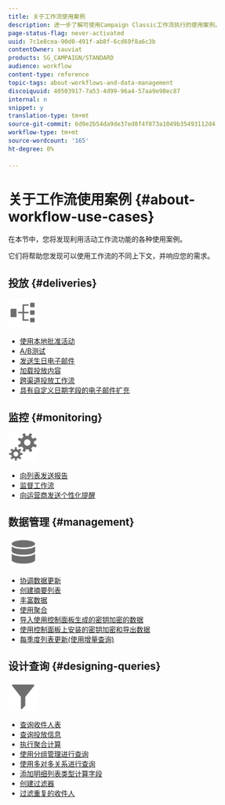 ```yaml
---
title: 关于工作流使用案例
description: 进一步了解可使用Campaign Classic工作流执行的使用案例。
page-status-flag: never-activated
uuid: 7c1e8cea-90d0-491f-ab8f-6cd69f8a6c3b
contentOwner: sauviat
products: SG_CAMPAIGN/STANDARD
audience: workflow
content-type: reference
topic-tags: about-workflows-and-data-management
discoiquuid: 40503917-7a53-4d99-96a4-57aa9e98ec87
internal: n
snippet: y
translation-type: tm+mt
source-git-commit: 6d9e2b54da9de37ed8f4f873a1049b35493112d4
workflow-type: tm+mt
source-wordcount: '165'
ht-degree: 0%

---
```



# 关于工作流使用案例 {#about-workflow-use-cases}

在本节中，您将发现利用活动工作流功能的各种使用案例。

它们将帮助您发现可以使用工作流的不同上下文，并响应您的需求。

## 投放 {#deliveries}

<img src="assets/do-not-localize/icon_workflows.svg" width="60px">

* [使用本地批准活动](../../workflow/using/using-the-local-approval-activity.md)
* [A/B测试](../../workflow/using/a-b-testing.md)
* [发送生日电子邮件](../../workflow/using/sending-a-birthday-email.md)
* [加载投放内容](../../workflow/using/loading-delivery-content.md)
* [跨渠道投放工作流](../../workflow/using/cross-channel-delivery-workflow.md)
* [具有自定义日期字段的电子邮件扩充](../../workflow/using/email-enrichment-with-custom-date-fields.md)

## 监控 {#monitoring}

<img src="assets/do-not-localize/icon_monitoring.svg" width="60px">

* [向列表发送报告](../../workflow/using/sending-a-report-to-a-list.md)
* [监督工作流](../../workflow/using/supervising-workflows.md)
* [向运营商发送个性化提醒](../../workflow/using/sending-personalized-alerts-to-operators.md)

## 数据管理 {#management}

<img src="assets/do-not-localize/icon_manage.svg" width="60px">

* [协调数据更新](../../workflow/using/coordinating-data-updates.md)
* [创建摘要列表](../../workflow/using/creating-a-summary-list.md)
* [丰富数据](../../workflow/using/enriching-data.md)
* [使用聚合](../../workflow/using/using-aggregates.md)
* [导入使用控制面板生成的密钥加密的数据](../../workflow/using/importing-data.md#use-case-gpg-decrypt)
* [使用控制面板上安装的密钥加密和导出数据](../../workflow/using/how-to-use-workflow-data.md#use-case-gpg-encrypt)
* [每季度列表更新(使用增量查询)](../../workflow/using/quarterly-list-update.md)

## 设计查询 {#designing-queries}

<img src="assets/do-not-localize/icon_filter.svg" width="60px">

* [查询收件人表](../../workflow/using/querying-recipient-table.md)
* [查询投放信息](../../workflow/using/querying-delivery-information.md)
* [执行聚合计算](../../workflow/using/performing-aggregate-computing.md)
* [使用分组管理进行查询](../../workflow/using/querying-using-grouping-management.md)
* [使用多对多关系进行查询](../../workflow/using/querying-using-many-to-many-relationship.md)
* [添加明细列表类型计算字段](../../workflow/using/adding-enumeration-type-calculated-field.md)
* [创建过滤器](../../workflow/using/creating-a-filter.md)
* [过滤重复的收件人](../../workflow/using/filtering-duplicated-recipients.md)
